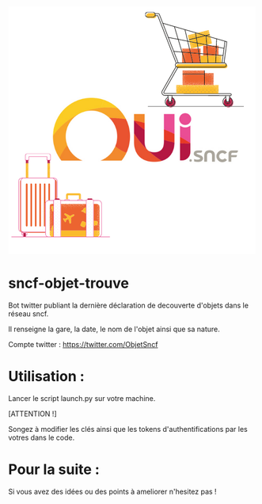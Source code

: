 
![Screenshot](logo.png)
# sncf-objet-trouve

Bot twitter publiant la dernière déclaration de decouverte d'objets dans le réseau sncf.

Il renseigne la gare, la date, le nom de l'objet ainsi que sa nature.

Compte twitter : https://twitter.com/ObjetSncf

# Utilisation :
Lancer le script launch.py sur votre machine.

[ATTENTION !]

Songez à modifier les clés ainsi que les tokens d'authentifications par les votres dans le code.

# Pour la suite :

Si vous avez des idées ou des points à ameliorer n'hesitez pas !
